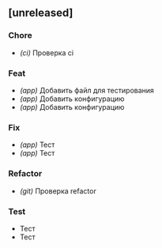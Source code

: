 ## [unreleased]

### Chore

- *(ci)* Проверка ci

### Feat

- *(app)* Добавить файл для тестирования
- *(app)* Добавить конфигурацию
- *(app)* Добавить конфигурацию

### Fix

- *(app)* Тест
- *(app)* Тест

### Refactor

- *(git)* Проверка refactor

### Test

- Тест
- Тест

